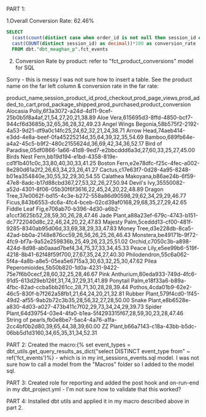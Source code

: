 PART 1:

1.Overall Conversion Rate: 62.46%
~~~SQL
SELECT 
  (cast(count(distinct case when order_id is not null then session_id else null end) as decimal)/
  cast(COUNT(distinct session_id) as decimal))*100 as conversion_rate
  FROM dbt."dbt_meaghan_p".fct_events
  ~~~

2. Conversion Rate by product: refer to "fct_product_conversions" model for SQL

Sorry - this is messy I was not sure how to insert a table. See the product name on the far left column & conversion rate in the far rate:

product_name,session_product_id,prod_checkout,prod_page_views,prod_added_to_cart,prod_package_shipped,prod_purchased,product_conversion
Alocasia Polly,6f3a3072-a24d-4d11-9cef-25b0b5f8a4af,21,54,27,20,21,38.89
Aloe Vera,615695d3-8ffd-4850-bcf7-944cf6d3685b,32,65,36,28,32,49.23
Angel Wings Begonia,58b575f2-2192-4a53-9d21-df9a0c14fc25,24,62,32,21,24,38.71
Arrow Head,74aeb414-e3dd-4e8a-beef-0fa45225214d,35,64,39,32,35,54.69
Bamboo,689fb64e-a4a2-45c5-b9f2-480c2155624d,36,69,42,34,36,52.17
Bird of Paradise,05df0866-1a66-41d8-9ed7-e2bbcddd6a3d,27,60,33,25,27,45.00
Birds Nest Fern,bb19d194-e1bd-4358-819e-cd1f1b401c0c,33,80,40,30,33,41.25
Boston Fern,e2e78dfc-f25c-4fec-a002-8e280d61a2f2,26,63,34,23,26,41.27
Cactus,c17e63f7-0d28-4a95-8248-b01ea354840e,30,55,32,29,30,54.55
Calathea Makoyana,b86ae24b-6f59-47e8-8adc-b17d88cbd367,27,53,32,26,27,50.94
Devil's Ivy,35550082-a52d-4301-8f06-05b30f6f3616,22,45,24,20,22,48.89
Dragon Tree,37e0062f-bd15-4c3e-b272-558a86d90598,29,62,34,29,29,46.77
Ficus,843b6553-dc6a-4fc4-bceb-02cd39af0168,29,68,35,27,29,42.65
Fiddle Leaf Fig,e706ab70-b396-4d30-a6b2-a1ccf3625b52,28,59,30,26,28,47.46
Jade Plant,a88a23ef-679c-4743-b151-dc7722040d8c,22,46,24,20,22,47.83
Majesty Palm,5ceddd13-cf00-481f-9285-8340ab95d06d,33,69,38,29,33,47.83
Money Tree,d3e228db-8ca5-42ad-bb0a-2148e876cc59,26,56,26,25,26,46.43
Monstera,be49171b-9f72-4fc9-bf7a-9a52e259836b,25,49,26,23,25,51.02
Orchid,c7050c3b-a898-424d-8d98-ab0aaad7bef4,34,75,37,33,34,45.33
Peace Lily,e5ee99b6-519f-4218-8b41-62f48f59f700,27,67,35,24,27,40.30
Philodendron,55c6a062-5f4a-4a8b-a8e5-05ea5e6715a3,30,63,32,25,30,47.62
Pilea Peperomioides,5b50b820-1d0a-4231-9422-75e7f6b0cecf,28,60,32,25,28,46.67
Pink Anthurium,80eda933-749d-4fc6-91d5-613d29eb126f,31,74,37,29,31,41.89
Ponytail Palm,e18f33a6-b89a-4fbc-82ad-ccba5bb261cc,28,71,30,28,28,39.44
Pothos,4cda01b9-62e2-46c5-830f-b7f262a58fb1,21,64,24,20,21,32.81
Rubber Plant,579f4cd0-1f45-49d2-af55-9ab2b72c3b35,28,56,32,27,28,50.00
Snake Plant,e8b6528e-a830-4d03-a027-473b411c7f02,29,73,34,24,29,39.73
Spider Plant,64d39754-03e4-4fa0-b1ea-5f4293315f67,28,59,30,23,28,47.46
String of pearls,fb0e8be7-5ac4-4a76-a1fa-2cc4bf0b2d80,39,65,44,38,39,60.00
ZZ Plant,b66a7143-c18a-43bb-b5dc-06bb5d1d3160,34,65,35,31,34,52.31

PART 2:
Created the macro:{% set event_types = dbt_utils.get_query_results_as_dict("select DISTINCT event_type from" ~ ref('fct_events')%} - which is in my int_sessions_events.sql model. I was not sure how to call a model from the "Macros" folder so I added to the model sql.

PART 3:
Created role for reporting and added the post hook and on-run-end in my dbt_project.yml - I'm not sure how to validate that this worked?

PART 4:
Installed dbt utils and applied it in my macro described above in part 2.

